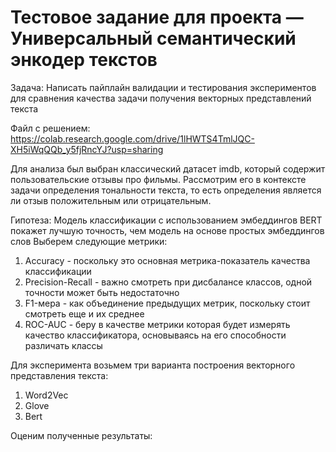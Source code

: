 # Тестовое задание для проекта  — Универсальный семантический энкодер текстов
Задача: Написать пайплайн валидации и тестирования экспериментов для сравнения качества задачи получения векторных представлений текста

Файл с решением: https://colab.research.google.com/drive/1lHWTS4TmlJQC-XH5iWqQQb_y5fjRncYJ?usp=sharing

Для анализа был выбран классический датасет imdb, который содержит пользовательские отзывы про фильмы. Рассмотрим его в контексте задачи определения тональности текста, то есть определения является ли отзыв положительным или отрицательным.

Гипотеза: Модель классификации с использованием эмбеддингов BERT покажет лучшую точность, чем модель на основе простых эмбеддингов слов
Выберем следующие метрики: 
1) Accuracy - поскольку это основная метрика-показатель качества классификации
2) Precision-Recall - важно смотреть при дисбалансе классов, одной точности может быть недостаточно
3) F1-мера - как объединение предыдущих метрик, поскольку стоит смотреть еще и их среднее
4) ROC-AUC - беру в качестве метрики которая будет измерять качество классификатора, основываясь на его способности различать классы

Для эксперимента возьмем три варианта построения векторного представления текста:
1) Word2Vec
2) Glove
3) Bert

Оценим полученные результаты:

